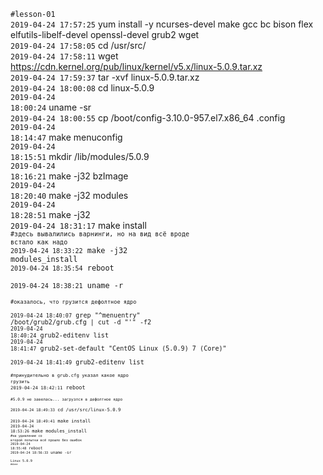 <code>#lesson-01</code>
<br><code>2019-04-24 17:57:25</code>&nbsp;yum install -y ncurses-devel make gcc bc bison flex elfutils-libelf-devel openssl-devel grub2 wget
<br><code>2019-04-24 17:58:05</code>&nbsp;cd /usr/src/
<br><code>2019-04-24 17:58:11</code>&nbsp;wget https://cdn.kernel.org/pub/linux/kernel/v5.x/linux-5.0.9.tar.xz
<br><code>2019-04-24 17:59:37</code>&nbsp;tar -xvf linux-5.0.9.tar.xz 
<br><code>2019-04-24 18:00:08</code>&nbsp;cd linux-5.0.9
<br><code>2019-04-24 18:00:24</code>&nbsp;uname -sr
<br><code>2019-04-24 18:00:55</code>&nbsp;cp /boot/config-3.10.0-957.el7.x86_64 .config
<br><code>2019-04-24 18:14:47</code>&nbsp;make menuconfig
<br><code>2019-04-24 18:15:51</code>&nbsp;mkdir /lib/modules/5.0.9
<br><code>2019-04-24 18:16:21</code>&nbsp;make -j32 bzImage
<br><code>2019-04-24 18:20:40</code>&nbsp;make -j32 modules
<br><code>2019-04-24 18:28:51</code>&nbsp;make -j32
<br><code>2019-04-24 18:31:17</code>&nbsp;make install
<br><code><code>#здесь вывалились варнинги, но на вид всё вроде встало как надо</code>
<br><code>2019-04-24 18:33:22</code>&nbsp;make -j32 modules_install
<br><code>2019-04-24 18:35:54</code>&nbsp;reboot
<br><code>2019-04-24 18:38:21</code>&nbsp;uname -r 
<br><code><code>#оказалось, что грузится дефолтное ядро</code>
<br><code>2019-04-24 18:40:07</code>&nbsp;grep "^menuentry" /boot/grub2/grub.cfg | cut -d "'" -f2
<br><code>2019-04-24 18:40:24</code>&nbsp;grub2-editenv list
<br><code>2019-04-24 18:41:47</code>&nbsp;grub2-set-default "CentOS Linux (5.0.9) 7 (Core)"
<br><code>2019-04-24 18:41:49</code>&nbsp;grub2-editenv list
<br><code><code>#принудительно в grub.cfg указал какое ядро грузить</code>
<br><code>2019-04-24 18:42:11</code>&nbsp;reboot 
<br><code><code>#5.0.9 не завелась... загрузлся в дефолтное ядро</code>
<br><code>2019-04-24 18:49:33</code>&nbsp;cd /usr/src/linux-5.0.9
<br><code>2019-04-24 18:49:41</code>&nbsp;make install
<br><code>2019-04-24 18:53:26</code>&nbsp;make modules_install
<br><code><code>#на удивление со второй попытки всё прошло без ошибок</code>
<br><code>2019-04-24 18:55:48</code>&nbsp;reboot 
<br><code>2019-04-24 18:56:33</code>&nbsp;uname -sr
<br><code>Linux 5.0.9
<br><code><code>#done</code>
